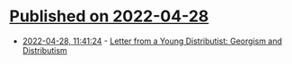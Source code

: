 # [Published on 2022-04-28](index.md)

* [2022-04-28, 11:41:24](https://news.ycombinator.com/item?id=31191328) - [Letter from a Young Distributist: Georgism and Distributism](https://progressandpoverty.substack.com/p/letter-from-a-young-distributist)
